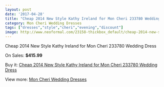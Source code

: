 ```yaml
---
layout: post
date: '2017-04-28'
title: "Cheap 2014 New Style Kathy Ireland for Mon Cheri 233780 Wedding Dress"
category: Mon Cheri Wedding Dresses
tags: ["dresses","style","cheri","evening","discount"]
image: http://www.neoformal.com/23158-thickbox_default/cheap-2014-new-style-kathy-ireland-for-mon-cheri-233780-wedding-dress.jpg
---
```

Cheap 2014 New Style Kathy Ireland for Mon Cheri 233780 Wedding Dress

On Sales: **$415.99**
<a href="https://www.neoformal.com/en/mon-cheri-wedding-dresses-2014/7741-cheap-2014-new-style-kathy-ireland-for-mon-cheri-233780-wedding-dress.html"><amp-img layout="responsive" width="600" height="600" src="//www.neoformal.com/23158-thickbox_default/cheap-2014-new-style-kathy-ireland-for-mon-cheri-233780-wedding-dress.jpg" alt="Cheap 2014 New Style Kathy Ireland for Mon Cheri 233780 Wedding Dress 0" /></a>
<a href="https://www.neoformal.com/en/mon-cheri-wedding-dresses-2014/7741-cheap-2014-new-style-kathy-ireland-for-mon-cheri-233780-wedding-dress.html"><amp-img layout="responsive" width="600" height="600" src="//www.neoformal.com/23159-thickbox_default/cheap-2014-new-style-kathy-ireland-for-mon-cheri-233780-wedding-dress.jpg" alt="Cheap 2014 New Style Kathy Ireland for Mon Cheri 233780 Wedding Dress 1" /></a>

Buy it: [Cheap 2014 New Style Kathy Ireland for Mon Cheri 233780 Wedding Dress](https://www.neoformal.com/en/mon-cheri-wedding-dresses-2014/7741-cheap-2014-new-style-kathy-ireland-for-mon-cheri-233780-wedding-dress.html "Cheap 2014 New Style Kathy Ireland for Mon Cheri 233780 Wedding Dress")

View more: [Mon Cheri Wedding Dresses](https://www.neoformal.com/en/126-mon-cheri-wedding-dresses-2014 "Mon Cheri Wedding Dresses")
